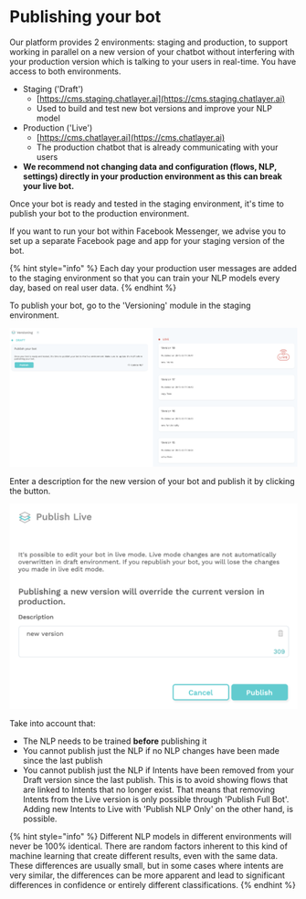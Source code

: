 # Publishing your bot

Our platform provides 2 environments: staging and production, to support working in parallel on a new version of your chatbot without interfering with your production version which is talking to your users in real-time. You have access to both environments.

* Staging \('Draft'\)
  * [https://cms.staging.chatlayer.ai](https://cms.staging.chatlayer.ai)
  * Used to build and test new bot versions and improve your NLP model
* Production \('Live'\)
  * [https://cms.chatlayer.ai](https://cms.chatlayer.ai)
  * The production chatbot that is already communicating with your users
* **We recommend not changing data and configuration \(flows, NLP, settings\) directly in your production environment as this can break your live bot.**

Once your bot is ready and tested in the staging environment, it's time to publish your bot to the production environment.

If you want to run your bot within Facebook Messenger, we advise you to set up a separate Facebook page and app for your staging version of the bot.

{% hint style="info" %}
Each day your production user messages are added to the staging environment so that you can train your NLP models every day, based on real user data.
{% endhint %}

To publish your bot, go to the 'Versioning' module in the staging environment.

![](../.gitbook/assets/image%20%28370%29.png)

Enter a description for the new version of your bot and publish it by clicking the button.

![](../.gitbook/assets/image%20%28369%29.png)

Take into account that:

* The NLP needs to be trained **before** publishing it
* You cannot publish just the NLP if no NLP changes have been made since the last publish
* You cannot publish just the NLP if Intents have been removed from your Draft version since the last publish. This is to avoid showing flows that are linked to Intents that no longer exist. That means that removing Intents from the Live version is only possible through 'Publish Full Bot'. Adding new Intents to Live with 'Publish NLP Only' on the other hand, is possible.

{% hint style="info" %}
Different NLP models in different environments will never be 100% identical. There are random factors inherent to this kind of machine learning that create different results, even with the same data. These differences are usually small, but in some cases where intents are very similar, the differences can be more apparent and lead to significant differences in confidence or entirely different classifications. 
{% endhint %}

